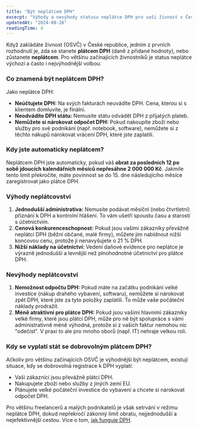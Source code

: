 ```yaml
---
title: "Být neplátcem DPH"
excerpt: "Výhody a nevýhody statusu neplátce DPH pro vaši živnost v České republice."
updatedAt: "2024-08-26"
readingTime: 4
---
```


Když zakládáte živnost (OSVČ) v České republice, jedním z prvních rozhodnutí je, zda se stanete **plátcem DPH** (daně z přidané hodnoty), nebo zůstanete **neplátcem**. Pro většinu začínajících živnostníků je status neplátce výchozí a často i nejvýhodnější volbou.

### Co znamená být neplátcem DPH?

Jako neplátce DPH:
*   **Neúčtujete DPH:** Na svých fakturách neuvádíte DPH. Cena, kterou si s klientem domluvíte, je finální.
*   **Neodvádíte DPH státu:** Nemusíte státu odvádět DPH z přijatých plateb.
*   **Nemůžete si nárokovat odpočet DPH:** Pokud nakoupíte zboží nebo služby pro své podnikání (např. notebook, software), nemůžete si z těchto nákupů nárokovat vrácení DPH, které jste zaplatili.

### Kdy jste automaticky neplátcem?

Neplátcem DPH jste automaticky, pokud váš **obrat za posledních 12 po sobě jdoucích kalendářních měsíců nepřesáhne 2 000 000 Kč**. Jakmile tento limit překročíte, máte povinnost se do 15. dne následujícího měsíce zaregistrovat jako plátce DPH.

### Výhody neplátcovství

1.  **Jednodušší administrativa:** Nemusíte podávat měsíční (nebo čtvrtletní) přiznání k DPH a kontrolní hlášení. To vám ušetří spoustu času a starostí s účetnictvím.
2.  **Cenová konkurenceschopnost:** Pokud jsou vašimi zákazníky převážně neplátci DPH (běžní občané, malé firmy), můžete jim nabídnout nižší koncovou cenu, protože ji nenavyšujete o 21 % DPH.
3.  **Nižší náklady na účetnictví:** Vedení daňové evidence pro neplátce je výrazně jednodušší a levnější než plnohodnotné účetnictví pro plátce DPH.

### Nevýhody neplátcovství

1.  **Nemožnost odpočtu DPH:** Pokud máte na začátku podnikání velké investice (nákup drahého vybavení, softwaru), nemůžete si nárokovat zpět DPH, které jste za tyto položky zaplatili. To může vaše počáteční náklady prodražit.
2.  **Méně atraktivní pro plátce DPH:** Pokud jsou vašimi hlavními zákazníky velké firmy, které jsou plátci DPH, může pro ně být spolupráce s vámi administrativně méně výhodná, protože si z vašich faktur nemohou nic "odečíst". V praxi to ale pro mnoho oborů (např. IT) nehraje velkou roli.

### Kdy se vyplatí stát se dobrovolným plátcem DPH?

Ačkoliv pro většinu začínajících OSVČ je výhodnější být neplátcem, existují situace, kdy se dobrovolná registrace k DPH vyplatí:

*   Vaši zákazníci jsou převážně plátci DPH.
*   Nakupujete zboží nebo služby z jiných zemí EU.
*   Plánujete velké počáteční investice do vybavení a chcete si nárokovat odpočet DPH.

Pro většinu freelancerů a malých podnikatelů je však setrvání v režimu neplátce DPH, dokud nepřekročí zákonný limit obratu, nejjednodušší a nejefektivnější cestou. Více o tom, [jak funguje DPH](/guides/starting-a-business/how-vat-works).